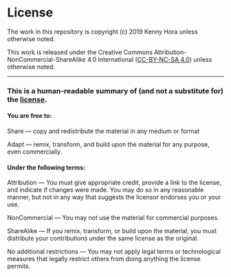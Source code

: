# License

The work in this repository is copyright (c) 2019 Kenny Hora unless otherwise noted.

This work is released under the Creative Commons Attribution-NonCommercial-ShareAlike
4.0 International ([CC-BY-NC-SA 4.0](https://creativecommons.org/licenses/by-nc-sa/4.0/)) unless otherwise noted.

---
### This is a human-readable summary of (and not a substitute for) the [license](https://creativecommons.org/licenses/by-nc-sa/4.0/legalcode).

#### You are free to:
Share — copy and redistribute the material in any medium or format

Adapt — remix, transform, and build upon the material
for any purpose, even commercially.

#### Under the following terms:
Attribution — You must give appropriate credit, provide a link to the license, and indicate if changes were made. You may do so in any reasonable manner, but not in any way that suggests the licensor endorses you or your use.

NonCommercial — You may not use the material for commercial purposes.

ShareAlike — If you remix, transform, or build upon the material, you must distribute your contributions under the same license as the original.

No additional restrictions — You may not apply legal terms or technological measures that legally restrict others from doing anything the license permits.
